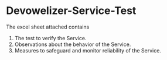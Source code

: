# Devowelizer-Service-Test

The excel sheet attached contains 
1. The test to verify the Service.
2. Observations about the behavior of the Service.
3. Measures to safeguard and monitor reliability of the Service.
